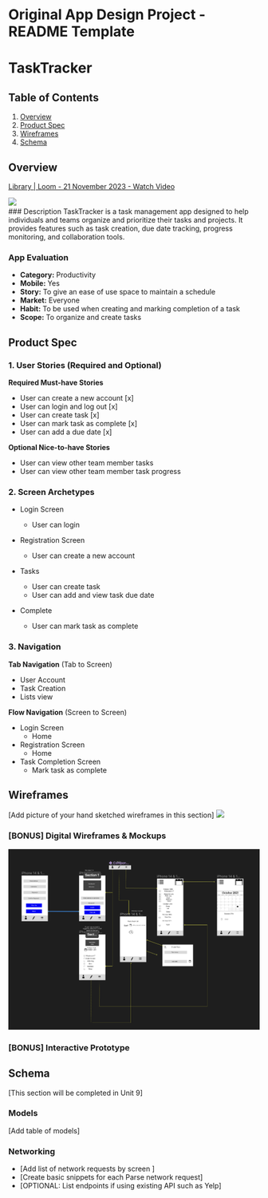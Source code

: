 Original App Design Project - README Template
===

# TaskTracker

## Table of Contents

1. [Overview](#Overview)
2. [Product Spec](#Product-Spec)
3. [Wireframes](#Wireframes)
4. [Schema](#Schema)

## Overview
<div>
    <a href="https://www.loom.com/share/91df32e0c48c4f4096c657cfd9a31b90">
      <p>Library | Loom - 21 November 2023 - Watch Video</p>
    </a>
    <a href="https://www.loom.com/share/91df32e0c48c4f4096c657cfd9a31b90">
      <img style="max-width:300px;" src="https://cdn.loom.com/sessions/thumbnails/91df32e0c48c4f4096c657cfd9a31b90-with-play.gif">
    </a>
  </div>
### Description
TaskTracker is a task management app designed to help individuals and teams organize and prioritize their tasks and projects. It provides features such as task creation, due date tracking, progress monitoring, and collaboration tools.


### App Evaluation

- **Category:** Productivity
- **Mobile:** Yes
- **Story:** To give an ease of use space to maintain a schedule
- **Market:** Everyone
- **Habit:** To be used when creating and marking completion of a task
- **Scope:** To organize and create tasks

## Product Spec

### 1. User Stories (Required and Optional)

**Required Must-have Stories**

* User can create a new account   [x]
* User can login and log out      [x]
* User can create task            [x]
* User can mark task as complete  [x]
* User can add a due date         [x]

**Optional Nice-to-have Stories**

* User can view other team member tasks
* User can view other team member task progress

### 2. Screen Archetypes

* Login Screen
    * User can login

* Registration Screen
    * User can create a new account
* Tasks
    * User can create task
    * User can add and view task due date
* Complete
    * User can mark task as complete

### 3. Navigation

**Tab Navigation** (Tab to Screen)

* User Account
* Task Creation
* Lists view 

**Flow Navigation** (Screen to Screen)

* Login Screen
    * Home
* Registration Screen
    * Home
* Task Completion Screen
    * Mark task as complete 


## Wireframes

[Add picture of your hand sketched wireframes in this section]
<img src="(https://hackmd.io/_uploads/HkXj40HzT.png)" width=600>

### [BONUS] Digital Wireframes & Mockups



![](https://github.com/COP4655-MobileApps-Fall2023/cop4655-mobile-apps-final-project-final-project-group21/blob/main/wireframe.png)



### [BONUS] Interactive Prototype

## Schema 

[This section will be completed in Unit 9]

### Models

[Add table of models]

### Networking

- [Add list of network requests by screen ]
- [Create basic snippets for each Parse network request]
- [OPTIONAL: List endpoints if using existing API such as Yelp]
